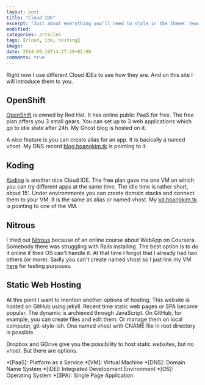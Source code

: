 ```yaml
---
layout: post
title: "Cloud IDE"
excerpt: "Just about everything you'll need to style in the theme: headings, paragraphs, blockquotes, tables, code blocks, and more."
modified:
categories: articles
tags: [cloud, ide, hosting]
image:
date: 2014-09-19T14:27:29+02:00
comments: true
---
```


Right now I use different Cloud IDEs to see how they are. And on this site I will introduce them to you.

## OpenShift

[OpenShift][1] is owned by Red Hat. It has online public PaaS for free. The free plan offers you 3 small gears. You can set up to 3 web applications which go to idle state after 24h. My Ghost blog is hosted on it.

A nice feature is you can create alias for an app. It is basically a named vhost. My DNS record [blog.hoangkim.tk](blog.hoangkim.tk) is pointing to it.

## Koding

[Koding][2] is another nice Cloud IDE. The free plan gave me one VM on which you can try different apps at the same time. The idle time is rather short, about 15'. Under enviromments you can create domain stacks and connect them to your VM. It is the same as alias or named vhost. My [kd.hoangkim.tk](kd.hoangkim.tk) is pointing to one of the VM.

## Nitrous

I tried out [Nitrous][3] because of an online course about WebApp on Coursera. Somebody there was struggling with Rails installing. The best option is to do it online if their OS can't handle it. At that time I forgot that I already had two others (or more). Sadly you can't create named vhost so I just link my VM [here](http://ghost-140343.euw1-2.nitrousbox.com:2368/) for testing purposes.

## Static Web Hosting

At this point I want to mention another options of hosting. This website is hosted on GitHub using jekyll. Recent time static web pages or SPA become popular. The dynamic is archieved through JavaScript. On GitHub, for example, you can create files and edit them. Or manage them on local computer, git-style-ish. One named vhost with CNAME file in root directory is possible. 

Dropbox and GDrive give you the possibility to host static websites, but no vhost. But there are options.
  
*[PaaS]: Platform as a Service
*[VM]: Virtual Machine
*[DNS]: Domain Name System
*[IDE]: Integrated Development Environment
*[OS]: Operating System
*[SPA]: Single Page Application

[1]: https://www.openshift.com/	"OpenShift"
[2]: https://koding.com/				"Koding"
[3]: https://www.nitrous.io/		"Nitrous"
